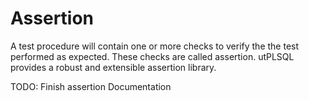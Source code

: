 # Assertion

  A test procedure will contain one or more checks to verify the the test performed as expected.   These checks are called assertion.   utPLSQL provides a robust and extensible assertion library. 

 TODO: Finish assertion Documentation 